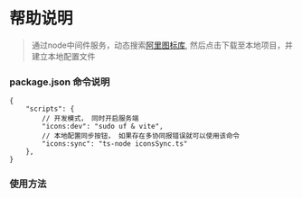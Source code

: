 # 帮助说明

> 通过node中间件服务，动态搜索[阿里图标库](https://www.iconfont.cn/), 然后点击下载至本地项目，并建立本地配置文件

### package.json 命令说明

```json5
{
    "scripts": {
        // 开发模式， 同时开启服务端
        "icons:dev": "sudo uf & vite",
        // 本地配置同步按钮， 如果存在多协同报错误就可以使用该命令
        "icons:sync": "ts-node iconsSync.ts"
    },
}
```

### 使用方法

